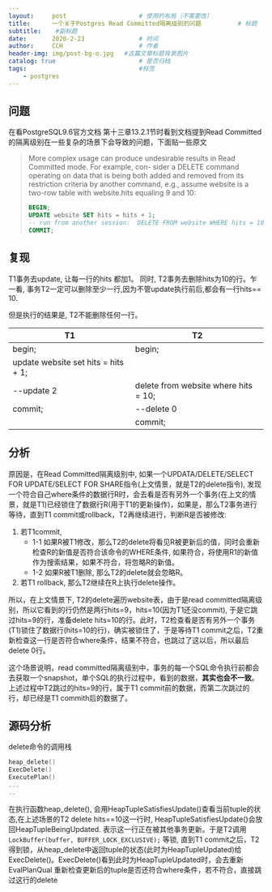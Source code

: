 ```yaml
---
layout:     post   				    # 使用的布局（不需要改）
title:      一个关于Postgres Read Committed隔离级别的问题			# 标题 
subtitle:    #副标题
date:       2020-2-23 				# 时间
author:     CCH 					# 作者
header-img: img/post-bg-o.jpg 	#这篇文章标题背景图片
catalog: true 						# 是否归档
tags:								#标签
    - postgres
---
```


## 问题
在看PostgreSQL9.6官方文档 第十三章13.2.1节时看到文档提到Read Committed的隔离级别在一些复杂的场景下会导致的问题，下面贴一些原文

> More complex usage can produce undesirable results in Read Committed mode. For example, con- sider a DELETE command operating on data that is being both added and removed from its restriction criteria by another command, e.g., assume website is a two-row table with website.hits equaling 9 and 10:
> ```sql
> BEGIN;
> UPDATE website SET hits = hits + 1;
> -- run from another session:  DELETE FROM website WHERE hits = 10;
> COMMIT;
> ```

## 复现
T1事务去update, 让每一行的hits 都加1。 同时, T2事务去删除hits为10的行。乍一看, 事务T2一定可以删除至少一行,因为不管update执行前后,都会有一行hits== 10.

但是执行的结果是, T2不能删除任何一行。

|   T1  |   T2 |
|  ----  | ----  |
| begin;  | begin; |
| update website set hits = hits + 1;  |  |
| \-\-update 2      | delete from website where hits = 10;|
| commit;| \-\-delete 0
| | commit;|


## 分析
原因是，在Read Committed隔离级别中, 如果一个UPDATA/DELETE/SELECT FOR UPDATE/SELECT FOR SHARE指令(上文情景，就是T2的delete指令), 发现一个符合自己where条件的数据行R时，会去看是否有另外一个事务(在上文的情景，就是T1)已经锁住了数据行R(用于T1的更新操作)，如果是，那么T2事务进行等待，直到T1 commit或rollback，T2再继续进行，判断R是否被修改:
1. 若T1commit,
    + 1-1 如果R被T1修改，那么T2的delete将看见R被更新后的值，同时会重新检查R的新值是否符合该命令的WHERE条件, 如果符合，将使用R1的新值作为搜索结果，如果不符合，将忽略R的新值。
    + 1-2 如果R被T1删除, 那么T2的delete就会忽略R。
2. 若T1 rollback, 那么T2继续在R上执行delete操作。

所以，在上文情景下, T2的delete遍历website表，由于是read committed隔离级别，所以它看到的行仍然是两行hits=9，hits=10(因为T1还没commit), 于是它跳过hits=9的行，准备delete hits=10的行。此时，T2检查看是否有另外一个事务(T1)锁住了数据行(hits=10的行)，确实被锁住了，于是等待T1 commit之后，T2重新检查这一行是否符合where条件，结果不符合，也跳过了这以后，所以最后delete 0行。

这个场景说明，read committed隔离级别中，事务的每一个SQL命令执行前都会去获取一个snapshot，单个SQL的执行过程中，看到的数据，**其实也会不一致**。上述过程中T2跳过的hits=9的行，属于T1 commit前的数据，而第二次跳过的行，却已经是T1 commith后的数据了。

## 源码分析
delete命令的调用栈
```c
heap_delete()
ExecDelete()
ExecutePlan()
...
..

```
在执行函数heap_delete(), 会用HeapTupleSatisfiesUpdate()查看当前tuple的状态,在上述场景的T2 delete hits==10这一行时, HeapTupleSatisfiesUpdate()会放回HeapTupleBeingUpdated. 表示这一行正在被其他事务更新。于是T2调用``` LockBuffer(buffer, BUFFER_LOCK_EXCLUSIVE);``` 等锁, 直到T1 commit之后，T2得到锁，从heap_delete中返回tuple的状态(此时为HeapTupleUpdated)给ExecDelete()。ExecDelete()看到此时为HeapTupleUpdated时，会去重新EvalPlanQual 重新检查更新后的tuple是否还符合where条件，若不符合，直接跳过这行的delete